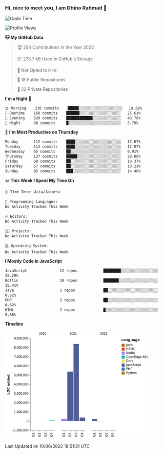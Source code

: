 ### Hi, nice to meet you, I am Dhino Rahmad 👋
<!--START_SECTION:waka-->
![Code Time](http://img.shields.io/badge/Code%20Time-0%20secs-blue)

![Profile Views](http://img.shields.io/badge/Profile%20Views-1-blue)

**🐱 My GitHub Data** 

> 🏆 354 Contributions in the Year 2022
 > 
> 📦 235.7 kB Used in GitHub's Storage 
 > 
> 🚫 Not Opted to Hire
 > 
> 📜 18 Public Repositories 
 > 
> 🔑 22 Private Repositories  
 > 
**I'm a Night 🦉** 

```text
🌞 Morning    130 commits    █████░░░░░░░░░░░░░░░░░░░░   19.82% 
🌆 Daytime    168 commits    ██████░░░░░░░░░░░░░░░░░░░   25.61% 
🌃 Evening    320 commits    ████████████░░░░░░░░░░░░░   48.78% 
🌙 Night      38 commits     █░░░░░░░░░░░░░░░░░░░░░░░░   5.79%

```
📅 **I'm Most Productive on Thursday** 

```text
Monday       112 commits    ████░░░░░░░░░░░░░░░░░░░░░   17.07% 
Tuesday      112 commits    ████░░░░░░░░░░░░░░░░░░░░░   17.07% 
Wednesday    65 commits     ██░░░░░░░░░░░░░░░░░░░░░░░   9.91% 
Thursday     137 commits    █████░░░░░░░░░░░░░░░░░░░░   20.88% 
Friday       68 commits     ██░░░░░░░░░░░░░░░░░░░░░░░   10.37% 
Saturday     67 commits     ██░░░░░░░░░░░░░░░░░░░░░░░   10.21% 
Sunday       95 commits     ███░░░░░░░░░░░░░░░░░░░░░░   14.48%

```


📊 **This Week I Spent My Time On** 

```text
⌚︎ Time Zone: Asia/Jakarta

💬 Programming Languages: 
No Activity Tracked This Week

🔥 Editors: 
No Activity Tracked This Week

🐱‍💻 Projects: 
No Activity Tracked This Week

💻 Operating System: 
No Activity Tracked This Week

```

**I Mostly Code in JavaScript** 

```text
JavaScript               12 repos            ████████░░░░░░░░░░░░░░░░░   35.29% 
Kotlin                   10 repos            ███████░░░░░░░░░░░░░░░░░░   29.41% 
Java                     3 repos             ██░░░░░░░░░░░░░░░░░░░░░░░   8.82% 
PHP                      3 repos             ██░░░░░░░░░░░░░░░░░░░░░░░   8.82% 
HTML                     2 repos             █░░░░░░░░░░░░░░░░░░░░░░░░   5.88%

```


**Timeline**

![Chart not found](https://raw.githubusercontent.com/Dhino12/Dhino12/master/charts/bar_graph.png) 


 Last Updated on 10/06/2022 18:51:31 UTC
<!--END_SECTION:waka-->
 

